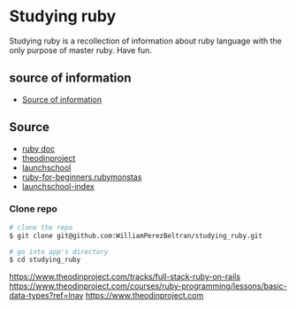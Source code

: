 

# Studying ruby 
Studying ruby is a recollection of information about ruby language with the only purpose of master ruby.
Have fun. 


## source of information 


- [Source of information](#Source)

## Source

- [ruby doc ](https://ruby-doc.org)
- [theodinproject](https://www.theodinproject.com/courses/ruby-programming/lessons/basic-data-types?ref=lnav)
- [launchschool](https://launchschool.com/books/ruby/read/introduction)
- [ruby-for-beginners.rubymonstas](http://ruby-for-beginners.rubymonstas.org/)
- [launchschool-index](https://www.theodinproject.com)

### Clone repo

```bash
# clone the repo
$ git clone git@github.com:WilliamPerezBeltran/studying_ruby.git

# go into app's directory
$ cd studying_ruby
```

https://www.theodinproject.com/tracks/full-stack-ruby-on-rails
https://www.theodinproject.com/courses/ruby-programming/lessons/basic-data-types?ref=lnav
https://www.theodinproject.com